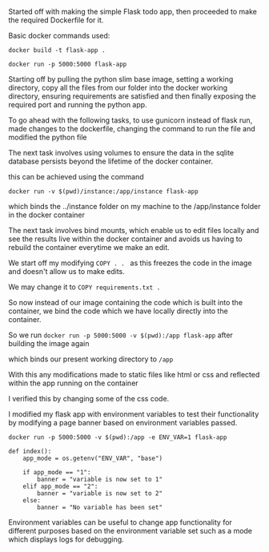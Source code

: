 Started off with making the simple Flask todo app, then proceeded to make the required Dockerfile for it.

Basic docker commands used:

`
docker build -t flask-app .
`

`
docker run -p 5000:5000 flask-app
`

Starting off by pulling the python slim base image, setting a working directory, copy all the files from our folder into the docker working directory, ensuring requirements are satisfied and then finally exposing the required port and running the python app.

To go ahead with the following tasks, to use gunicorn instead of flask run, made changes to the dockerfile, changing the command to run the file and modified the python file 

The next task involves using volumes to ensure the data in the sqlite database persists beyond the lifetime of the docker container.

this can be achieved using the command 

`
docker run -v $(pwd)/instance:/app/instance flask-app
`

which binds the ../instance folder on my machine to the /app/instance folder in the docker container

The next task involves bind mounts, which enable us to edit files locally and see the results live within the docker container and avoids us having to rebuild the container everytime we make an edit.

We start off my modifying `COPY . . ` as this freezes the code in the image and doesn't allow us to make edits.

We may change it to `COPY requirements.txt .`

So now instead of our image containing the code which is built into the container, we bind the code which we have locally directly into the container.

So we run `docker run -p 5000:5000 -v $(pwd):/app flask-app` after building the image again

which binds our present working directory to `/app`


With this any modifications made to static files like html or css and reflected within the app running on the container

I verified this by changing some of the css code.

I modified my flask app with environment variables to test their functionality by modifying a page banner based on environment variables passed.

`docker run -p 5000:5000 -v $(pwd):/app -e ENV_VAR=1 flask-app`

```
def index():
    app_mode = os.getenv("ENV_VAR", "base")

    if app_mode == "1":
        banner = "variable is now set to 1"
    elif app_mode == "2":
        banner = "variable is now set to 2"
    else:
        banner = "No variable has been set"
```
Environment variables can be useful to change app functionality for different purposes based on the environment variable set such as a mode which displays logs for debugging.

